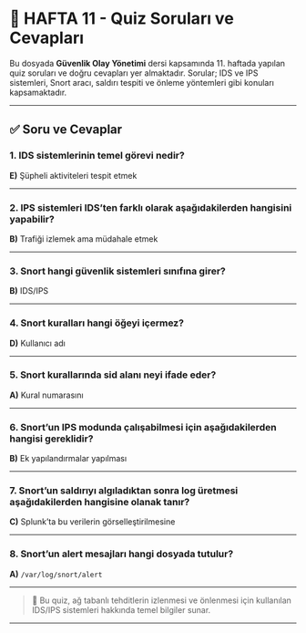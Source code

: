 # 📘 HAFTA 11 - Quiz Soruları ve Cevapları

Bu dosyada **Güvenlik Olay Yönetimi** dersi kapsamında 11. haftada yapılan quiz soruları ve doğru cevapları yer almaktadır. Sorular; IDS ve IPS sistemleri, Snort aracı, saldırı tespiti ve önleme yöntemleri gibi konuları kapsamaktadır.

---

## ✅ Soru ve Cevaplar

### 1. IDS sistemlerinin temel görevi nedir?  
**E)** Şüpheli aktiviteleri tespit etmek

---

### 2. IPS sistemleri IDS’ten farklı olarak aşağıdakilerden hangisini yapabilir?  
**B)** Trafiği izlemek ama müdahale etmek

---

### 3. Snort hangi güvenlik sistemleri sınıfına girer?  
**B)** IDS/IPS

---

### 4. Snort kuralları hangi öğeyi içermez?  
**D)** Kullanıcı adı

---

### 5. Snort kurallarında sid alanı neyi ifade eder?  
**A)** Kural numarasını

---

### 6. Snort’un IPS modunda çalışabilmesi için aşağıdakilerden hangisi gereklidir?  
**B)** Ek yapılandırmalar yapılması

---

### 7. Snort’un saldırıyı algıladıktan sonra log üretmesi aşağıdakilerden hangisine olanak tanır?  
**C)** Splunk’ta bu verilerin görselleştirilmesine

---

### 8. Snort’un alert mesajları hangi dosyada tutulur?  
**A)** `/var/log/snort/alert`

---

> 🧠 Bu quiz, ağ tabanlı tehditlerin izlenmesi ve önlenmesi için kullanılan IDS/IPS sistemleri hakkında temel bilgiler sunar.

---
